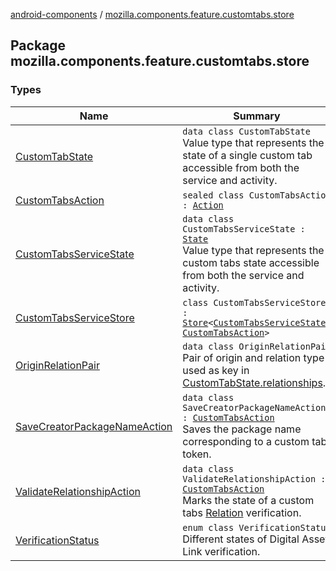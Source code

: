 [android-components](../index.md) / [mozilla.components.feature.customtabs.store](./index.md)

## Package mozilla.components.feature.customtabs.store

### Types

| Name | Summary |
|---|---|
| [CustomTabState](-custom-tab-state/index.md) | `data class CustomTabState`<br>Value type that represents the state of a single custom tab accessible from both the service and activity. |
| [CustomTabsAction](-custom-tabs-action/index.md) | `sealed class CustomTabsAction : `[`Action`](../mozilla.components.lib.state/-action.md) |
| [CustomTabsServiceState](-custom-tabs-service-state/index.md) | `data class CustomTabsServiceState : `[`State`](../mozilla.components.lib.state/-state.md)<br>Value type that represents the custom tabs state accessible from both the service and activity. |
| [CustomTabsServiceStore](-custom-tabs-service-store/index.md) | `class CustomTabsServiceStore : `[`Store`](../mozilla.components.lib.state/-store/index.md)`<`[`CustomTabsServiceState`](-custom-tabs-service-state/index.md)`, `[`CustomTabsAction`](-custom-tabs-action/index.md)`>` |
| [OriginRelationPair](-origin-relation-pair/index.md) | `data class OriginRelationPair`<br>Pair of origin and relation type used as key in [CustomTabState.relationships](-custom-tab-state/relationships.md). |
| [SaveCreatorPackageNameAction](-save-creator-package-name-action/index.md) | `data class SaveCreatorPackageNameAction : `[`CustomTabsAction`](-custom-tabs-action/index.md)<br>Saves the package name corresponding to a custom tab token. |
| [ValidateRelationshipAction](-validate-relationship-action/index.md) | `data class ValidateRelationshipAction : `[`CustomTabsAction`](-custom-tabs-action/index.md)<br>Marks the state of a custom tabs [Relation](#) verification. |
| [VerificationStatus](-verification-status/index.md) | `enum class VerificationStatus`<br>Different states of Digital Asset Link verification. |
